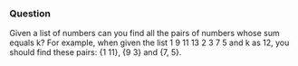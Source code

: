 ### Question

Given a list of numbers can you find all the pairs of numbers whose sum equals k?
For example, when given the list 1 9 11 13 2 3 7 5 and k as 12, you should find these pairs: {1 11}, {9 3} and {7, 5}.
